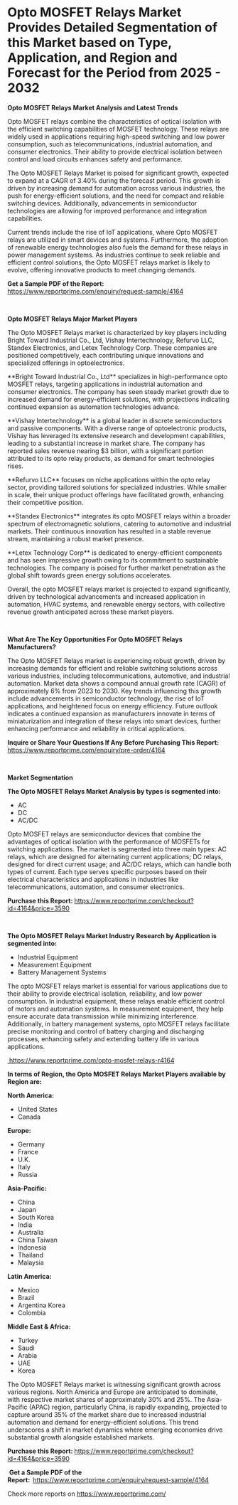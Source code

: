 <p><h1>Opto MOSFET Relays Market Provides Detailed Segmentation of this Market based on Type, Application, and Region and Forecast for the Period from 2025 - 2032</h1></p><p><strong>Opto MOSFET Relays Market Analysis and Latest Trends</strong></p>
<p><p>Opto MOSFET relays combine the characteristics of optical isolation with the efficient switching capabilities of MOSFET technology. These relays are widely used in applications requiring high-speed switching and low power consumption, such as telecommunications, industrial automation, and consumer electronics. Their ability to provide electrical isolation between control and load circuits enhances safety and performance.</p><p>The Opto MOSFET Relays Market is poised for significant growth, expected to expand at a CAGR of 3.40% during the forecast period. This growth is driven by increasing demand for automation across various industries, the push for energy-efficient solutions, and the need for compact and reliable switching devices. Additionally, advancements in semiconductor technologies are allowing for improved performance and integration capabilities.</p><p>Current trends include the rise of IoT applications, where Opto MOSFET relays are utilized in smart devices and systems. Furthermore, the adoption of renewable energy technologies also fuels the demand for these relays in power management systems. As industries continue to seek reliable and efficient control solutions, the Opto MOSFET relays market is likely to evolve, offering innovative products to meet changing demands.</p></p>
<p><strong>Get a Sample PDF of the Report:&nbsp;</strong> <a href="https://www.reportprime.com/enquiry/request-sample/4164?utm_campaign=3583&utm_medium=2&utm_source=Github&utm_content=ia&utm_term=18032025&utm_id=opto-mosfet-relays">https://www.reportprime.com/enquiry/request-sample/4164</a></p>
<p>&nbsp;</p>
<p><strong>Opto MOSFET Relays Major Market Players</strong></p>
<p><p>The Opto MOSFET Relays market is characterized by key players including Bright Toward Industrial Co., Ltd, Vishay Intertechnology, Refurvo LLC, Standex Electronics, and Letex Technology Corp. These companies are positioned competitively, each contributing unique innovations and specialized offerings in optoelectronics.</p><p>**Bright Toward Industrial Co., Ltd** specializes in high-performance opto MOSFET relays, targeting applications in industrial automation and consumer electronics. The company has seen steady market growth due to increased demand for energy-efficient solutions, with projections indicating continued expansion as automation technologies advance.</p><p>**Vishay Intertechnology** is a global leader in discrete semiconductors and passive components. With a diverse range of optoelectronic products, Vishay has leveraged its extensive research and development capabilities, leading to a substantial increase in market share. The company has reported sales revenue nearing $3 billion, with a significant portion attributed to its opto relay products, as demand for smart technologies rises.</p><p>**Refurvo LLC** focuses on niche applications within the opto relay sector, providing tailored solutions for specialized industries. While smaller in scale, their unique product offerings have facilitated growth, enhancing their competitive position.</p><p>**Standex Electronics** integrates its opto MOSFET relays within a broader spectrum of electromagnetic solutions, catering to automotive and industrial markets. Their continuous innovation has resulted in a stable revenue stream, maintaining a robust market presence.</p><p>**Letex Technology Corp** is dedicated to energy-efficient components and has seen impressive growth owing to its commitment to sustainable technologies. The company is poised for further market penetration as the global shift towards green energy solutions accelerates.</p><p>Overall, the opto MOSFET relays market is projected to expand significantly, driven by technological advancements and increased application in automation, HVAC systems, and renewable energy sectors, with collective revenue growth anticipated across these market players.</p></p>
<p>&nbsp;</p>
<p><strong>What Are The Key Opportunities For Opto MOSFET Relays Manufacturers?</strong></p>
<p><p>The Opto MOSFET Relays market is experiencing robust growth, driven by increasing demands for efficient and reliable switching solutions across various industries, including telecommunications, automotive, and industrial automation. Market data shows a compound annual growth rate (CAGR) of approximately 6% from 2023 to 2030. Key trends influencing this growth include advancements in semiconductor technology, the rise of IoT applications, and heightened focus on energy efficiency. Future outlook indicates a continued expansion as manufacturers innovate in terms of miniaturization and integration of these relays into smart devices, further enhancing performance and reliability in critical applications.</p></p>
<p><strong>Inquire or Share Your Questions If Any Before Purchasing This Report:</strong> <a href="https://www.reportprime.com/enquiry/pre-order/4164?utm_campaign=3583&utm_medium=2&utm_source=Github&utm_content=ia&utm_term=18032025&utm_id=opto-mosfet-relays">https://www.reportprime.com/enquiry/pre-order/4164</a></p>
<p>&nbsp;</p>
<p><strong>Market Segmentation</strong></p>
<p><strong>The Opto MOSFET Relays Market Analysis by types is segmented into:</strong></p>
<p><ul><li>AC</li><li>DC</li><li>AC/DC</li></ul></p>
<p><p>Opto MOSFET relays are semiconductor devices that combine the advantages of optical isolation with the performance of MOSFETs for switching applications. The market is segmented into three main types: AC relays, which are designed for alternating current applications; DC relays, designed for direct current usage; and AC/DC relays, which can handle both types of current. Each type serves specific purposes based on their electrical characteristics and applications in industries like telecommunications, automation, and consumer electronics.</p></p>
<p><strong>Purchase this Report:&nbsp;</strong><a href="https://www.reportprime.com/checkout?id=4164&price=3590&utm_campaign=3583&utm_medium=2&utm_source=Github&utm_content=ia&utm_term=18032025&utm_id=opto-mosfet-relays">https://www.reportprime.com/checkout?id=4164&price=3590</a></p>
<p>&nbsp;</p>
<p><strong>The Opto MOSFET Relays Market Industry Research by Application is segmented into:</strong></p>
<p><ul><li>Industrial Equipment</li><li>Measurement Equipment</li><li>Battery Management Systems</li></ul></p>
<p><p>The opto MOSFET relays market is essential for various applications due to their ability to provide electrical isolation, reliability, and low power consumption. In industrial equipment, these relays enable efficient control of motors and automation systems. In measurement equipment, they help ensure accurate data transmission while minimizing interference. Additionally, in battery management systems, opto MOSFET relays facilitate precise monitoring and control of battery charging and discharging processes, enhancing safety and extending battery life in various applications.</p></p>
<p><a href="https://www.reportprime.com/opto-mosfet-relays-r4164?utm_campaign=3583&utm_medium=2&utm_source=Github&utm_content=ia&utm_term=18032025&utm_id=opto-mosfet-relays">&nbsp;https://www.reportprime.com/opto-mosfet-relays-r4164</a></p>
<p><strong>In terms of Region, the Opto MOSFET Relays Market Players available by Region are:</strong></p>
<p>
    <p> <strong> North America: </strong>
        <ul>
            <li>United States</li>
            <li>Canada</li>
        </ul>
        </p> 
    <p> <strong> Europe: </strong>
        <ul>
            <li>Germany</li>
            <li>France</li>
            <li>U.K.</li>
            <li>Italy</li>
            <li>Russia</li>
        </ul>
        </p> 
    <p> <strong> Asia-Pacific: </strong>
        <ul>
            <li>China</li>
            <li>Japan</li>
            <li>South Korea</li>
            <li>India</li>
            <li>Australia</li>
            <li>China Taiwan</li>
            <li>Indonesia</li>
            <li>Thailand</li>
            <li>Malaysia</li>
        </ul>
        </p> 
    <p> <strong> Latin America: </strong>
        <ul>
            <li>Mexico</li>
            <li>Brazil</li>
            <li>Argentina Korea</li>
            <li>Colombia</li>
        </ul>
        </p> 
    <p> <strong> Middle East & Africa: </strong>
        <ul>
            <li>Turkey</li>
            <li>Saudi</li>
            <li>Arabia</li>
            <li>UAE</li>
            <li>Korea</li>
        </ul>
    </p>
    </p>
<p><p>The Opto MOSFET Relays market is witnessing significant growth across various regions. North America and Europe are anticipated to dominate, with respective market shares of approximately 30% and 25%. The Asia-Pacific (APAC) region, particularly China, is rapidly expanding, projected to capture around 35% of the market share due to increased industrial automation and demand for energy-efficient solutions. This trend underscores a shift in market dynamics where emerging economies drive substantial growth alongside established markets.</p></p>
<p><strong>Purchase this Report: </strong><a href="https://www.reportprime.com/checkout?id=4164&price=3590&utm_campaign=3583&utm_medium=2&utm_source=Github&utm_content=ia&utm_term=18032025&utm_id=opto-mosfet-relays">https://www.reportprime.com/checkout?id=4164&price=3590</a></p>
<p>&nbsp;<strong>Get a Sample PDF of the Report:&nbsp;&nbsp;</strong><a href="https://www.reportprime.com/enquiry/request-sample/4164?utm_campaign=3583&utm_medium=2&utm_source=Github&utm_content=ia&utm_term=18032025&utm_id=opto-mosfet-relays">https://www.reportprime.com/enquiry/request-sample/4164</a></p>
<p><strong></strong></p>
<p>Check more reports on <a href="https://www.reportprime.com/?utm_campaign=3583&utm_medium=2&utm_source=Github&utm_content=ia&utm_term=18032025&utm_id=opto-mosfet-relays">https://www.reportprime.com/</a></p>